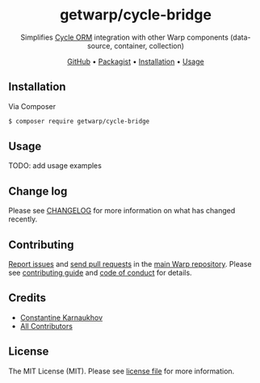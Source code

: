 <div align="center">

# getwarp/cycle-bridge

Simplifies [Cycle ORM][link-cycle] integration with other Warp components (data-source, container, collection)

[GitHub][link-github] •
[Packagist][link-packagist] •
[Installation](#installation) •
[Usage](#usage)

</div>

## Installation

Via Composer

```bash
$ composer require getwarp/cycle-bridge
```

## Usage

TODO: add usage examples

## Change log

Please see [CHANGELOG](CHANGELOG.md) for more information on what has changed recently.

## Contributing

[Report issues][link-issues] and [send pull requests][link-pulls] in the [main Warp repository][link-monorepo]. Please
see [contributing guide][link-contributing] and [code of conduct][link-code-of-conduct] for details.

## Credits

- [Constantine Karnaukhov][link-author]
- [All Contributors][link-contributors]

## License

The MIT License (MIT). Please see [license file](LICENSE.md) for more information.

[link-github]: https://github.com/getwarp/cycle-bridge
[link-packagist]: https://packagist.org/packages/getwarp/cycle-bridge
[link-author]: https://github.com/hustlahusky
[link-contributors]: ../../contributors
[link-monorepo]: https://github.com/getwarp/warp
[link-issues]: https://github.com/getwarp/warp/issues
[link-pulls]: https://github.com/getwarp/warp/pulls
[link-contributing]: https://github.com/getwarp/warp/blob/3.1.x/CONTRIBUTING.md
[link-code-of-conduct]: https://github.com/getwarp/.github/blob/main/CODE_OF_CONDUCT.md
[link-cycle]: https://cycle-orm.dev/
